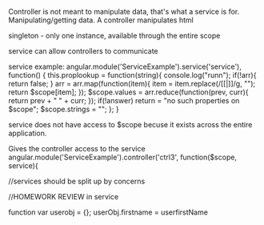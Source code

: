 Controller is not meant to manipulate data, that's what a service is for. Manipulating/getting data.
A controller manipulates html

singleton - only one instance, available through the entire scope

service can allow controllers to communicate

service example:
angular.module('ServiceExample').service('service'), function() {
  this.proplookup = function(string){
    console.log("runn");
    <!-- var arr = string.match(/\[\[(.*?)\]\]/g); -->
    if(!arr){
      return false;
    }
    arr = arr.map(function(item){
      item = item.replace(/\[\[|\]\]/g, "");
      return $scope[item];
    });
    $scope.values = arr.reduce(function(prev, curr){
      return prev + " " + curr;
    });
    if(!answer) return = "no such properties on $scope";
    $scope.strings = "";
  };
}

service does not have access to $scope becuse it exists across the entire application.

Gives the controller access to the service
angular.module('ServiceExample').controller('ctrl3', function($scope, service){

//services should be split up by concerns


//HOMEWORK REVIEW
in service

function
var userobj = {};
  userObj.firstname = userfirstName
